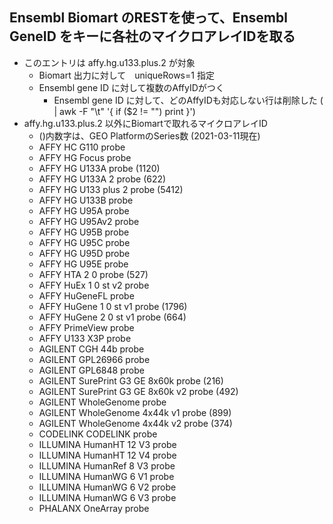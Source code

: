 ## Ensembl Biomart のRESTを使って、Ensembl GeneID をキーに各社のマイクロアレイIDを取る
- このエントリは affy.hg.u133.plus.2 が対象
  - Biomart 出力に対して　uniqueRows=1 指定
  - Ensembl gene ID に対して複数のAffyIDがつく
    - Ensembl gene ID に対して、どのAffyIDも対応しない行は削除した ( | awk -F "\t" '{ if ($2 != "") print }')
- affy.hg.u133.plus.2 以外にBiomartで取れるマイクロアレイID
  - ()内数字は、GEO PlatformのSeries数 (2021-03-11現在)
  - AFFY HC G110 probe
  - AFFY HG Focus probe
  - AFFY HG U133A probe (1120)
  - AFFY HG U133A 2 probe (622)
  - AFFY HG U133 plus 2 probe (5412)
  - AFFY HG U133B probe
  - AFFY HG U95A probe
  - AFFY HG U95Av2 probe
  - AFFY HG U95B probe
  - AFFY HG U95C probe
  - AFFY HG U95D probe
  - AFFY HG U95E probe
  - AFFY HTA 2 0 probe (527)
  - AFFY HuEx 1 0 st v2 probe
  - AFFY HuGeneFL probe
  - AFFY HuGene 1 0 st v1 probe (1796)
  - AFFY HuGene 2 0 st v1 probe (664)
  - AFFY PrimeView probe
  - AFFY U133 X3P probe
  - AGILENT CGH 44b probe
  - AGILENT GPL26966 probe
  - AGILENT GPL6848 probe
  - AGILENT SurePrint G3 GE 8x60k probe (216)
  - AGILENT SurePrint G3 GE 8x60k v2 probe (492)
  - AGILENT WholeGenome probe
  - AGILENT WholeGenome 4x44k v1 probe (899)
  - AGILENT WholeGenome 4x44k v2 probe (374)
  - CODELINK CODELINK probe
  - ILLUMINA HumanHT 12 V3 probe
  - ILLUMINA HumanHT 12 V4 probe
  - ILLUMINA HumanRef 8 V3 probe
  - ILLUMINA HumanWG 6 V1 probe
  - ILLUMINA HumanWG 6 V2 probe
  - ILLUMINA HumanWG 6 V3 probe
  - PHALANX OneArray probe
